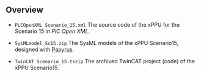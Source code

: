 
## Overview

* `PLCOpenXML Scenario_15.xml`
  The source code of the xPPU for the Scenario 15 in *PlC Open XML*.

* `SysMLmodel_Sc15.zip`
  The SysML models of the xPPU Scenario15, designed with [Papyrus](https://eclipse.org/papyrus/).    
  
* `TwinCAT Scenario_15.tszip`   The archived TwinCAT project (code) of the xPPU Scenario15.
  
